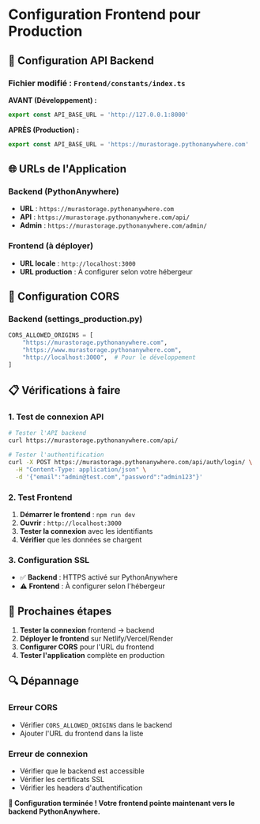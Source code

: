 # Configuration Frontend pour Production

## 🔧 Configuration API Backend

### Fichier modifié : `Frontend/constants/index.ts`

**AVANT (Développement) :**
```typescript
export const API_BASE_URL = 'http://127.0.0.1:8000'
```

**APRÈS (Production) :**
```typescript
export const API_BASE_URL = 'https://murastorage.pythonanywhere.com'
```

## 🌐 URLs de l'Application

### Backend (PythonAnywhere)
- **URL** : `https://murastorage.pythonanywhere.com`
- **API** : `https://murastorage.pythonanywhere.com/api/`
- **Admin** : `https://murastorage.pythonanywhere.com/admin/`

### Frontend (à déployer)
- **URL locale** : `http://localhost:3000`
- **URL production** : À configurer selon votre hébergeur

## 🔧 Configuration CORS

### Backend (settings_production.py)
```python
CORS_ALLOWED_ORIGINS = [
    "https://murastorage.pythonanywhere.com",
    "https://www.murastorage.pythonanywhere.com",
    "http://localhost:3000",  # Pour le développement
]
```

## 📋 Vérifications à faire

### 1. Test de connexion API
```bash
# Tester l'API backend
curl https://murastorage.pythonanywhere.com/api/

# Tester l'authentification
curl -X POST https://murastorage.pythonanywhere.com/api/auth/login/ \
  -H "Content-Type: application/json" \
  -d '{"email":"admin@test.com","password":"admin123"}'
```

### 2. Test Frontend
1. **Démarrer le frontend** : `npm run dev`
2. **Ouvrir** : `http://localhost:3000`
3. **Tester la connexion** avec les identifiants
4. **Vérifier** que les données se chargent

### 3. Configuration SSL
- ✅ **Backend** : HTTPS activé sur PythonAnywhere
- ⚠️ **Frontend** : À configurer selon l'hébergeur

## 🚀 Prochaines étapes

1. **Tester la connexion** frontend → backend
2. **Déployer le frontend** sur Netlify/Vercel/Render
3. **Configurer CORS** pour l'URL du frontend
4. **Tester l'application** complète en production

## 🔍 Dépannage

### Erreur CORS
- Vérifier `CORS_ALLOWED_ORIGINS` dans le backend
- Ajouter l'URL du frontend dans la liste

### Erreur de connexion
- Vérifier que le backend est accessible
- Vérifier les certificats SSL
- Vérifier les headers d'authentification

**🎉 Configuration terminée ! Votre frontend pointe maintenant vers le backend PythonAnywhere.**






